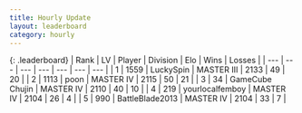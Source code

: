 ```yaml
---
title: Hourly Update
layout: leaderboard
category: hourly
---
```


{: .leaderboard}
| Rank | LV | Player | Division | Elo | Wins | Losses |
| --- | --- | --- | --- | --- | --- | --- |
| <span data-change="0">1</span> | 1559 | <span title="ID: 498412">LuckySpin</span> | MASTER III | <span data-change="-7">2133</span> | <span data-change="3">49</span> | <span data-change="2">20</span> |
| <span data-change="0">2</span> | 1113 | <span title="ID: 540690">poon</span> | MASTER IV | <span data-change="0">2115</span> | <span data-change="0">50</span> | <span data-change="0">21</span> |
| <span data-change="0">3</span> | 34 | <span title="ID: 754306">GameCube Chujin</span> | MASTER IV | <span data-change="0">2110</span> | <span data-change="0">40</span> | <span data-change="0">10</span> |
| <span data-change="0">4</span> | 219 | <span title="ID: 719486">yourlocalfemboy</span> | MASTER IV | <span data-change="0">2104</span> | <span data-change="0">26</span> | <span data-change="0">4</span> |
| <span data-change="0">5</span> | 990 | <span title="ID: 12051">BattleBlade2013</span> | MASTER IV | <span data-change="0">2104</span> | <span data-change="0">33</span> | <span data-change="0">7</span> |
